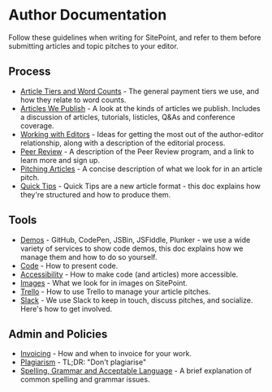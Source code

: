 # Author Documentation

Follow these guidelines when writing for SitePoint, and refer to them before submitting articles and topic pitches to your editor.

## Process

- [Article Tiers and Word Counts](docs/article-tiers.md) - The general payment tiers we use, and how they relate to word counts.
- [Articles We Publish](docs/articles-we-publish.md) - A look at the kinds of articles we publish. Includes a discussion of articles, tutorials, listicles, Q&As and conference coverage.
- [Working with Editors](docs/working-with-editors.md) - Ideas for getting the most out of the author-editor relationship, along with a description of the editorial process.
- [Peer Review](docs/peer-review.md) - A description of the Peer Review program, and a link to learn more and sign up.
- [Pitching Articles](docs/pitching.md) - A concise description of what we look for in an article pitch.
- [Quick Tips](docs/quick-tips.md) - Quick Tips are a new article format - this doc explains how they're structured and how to produce them.

## Tools

- [Demos](docs/demos.md) - GitHub, CodePen, JSBin, JSFiddle, Plunker - we use a wide variety of services to show code demos, this doc explains how we manage them and how to do so yourself.
- [Code](docs/code.md) - How to present code.
- [Accessibility](docs/accessibility.md) - How to make code (and articles) more accessible.
- [Images](docs/images.md) - What we look for in images on SitePoint.
- [Trello](docs/trello.md) - How to use Trello to manage your article pitches.
- [Slack](docs/slack.md) - We use Slack to keep in touch, discuss pitches, and socialize. Here's how to get involved.

## Admin and Policies

- [Invoicing](docs/invoicing-and-payments.md) - How and when to invoice for your work.
- [Plagiarism](docs/plagiarism.md) - TL;DR: "Don't plagiarise"
- [Spelling, Grammar and Acceptable Language](docs/spelling-grammar-language.md) - A brief explanation of common spelling and grammar issues.


